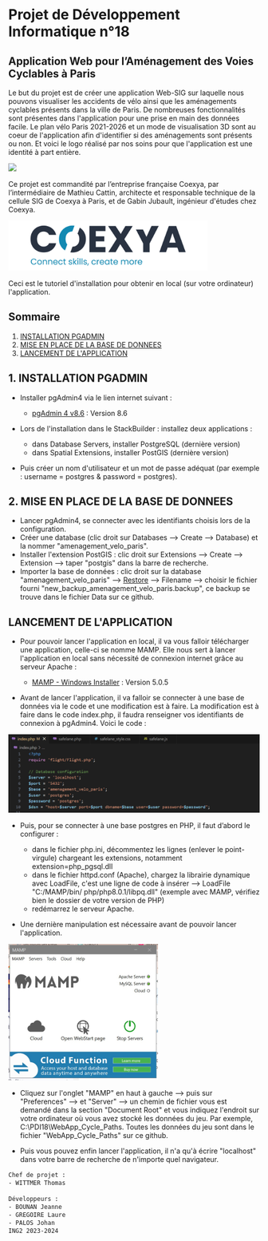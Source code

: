 # Projet de Développement Informatique n°18
## Application Web pour l’Aménagement des Voies Cyclables à Paris 

Le but du projet est de créer une application Web-SIG sur laquelle nous pouvons visualiser les accidents de vélo ainsi que les aménagements cyclables présents dans la ville de Paris. De nombreuses fonctionnalités sont présentes dans l'application pour une prise en main des données facile. Le plan vélo Paris 2021-2026 et un mode de visualisation 3D sont au coeur de l'application afin d'identifier si des aménagements sont présents ou non. Et voici le logo réalisé par nos soins pour que l'application est une identité à part entière.

<img src="assets/images/safelane_carre.png" width="100" height=auto align-items=center />

Ce projet est commandité par l’entreprise française Coexya, par l’intermédiaire de Mathieu Cattin, architecte et responsable technique de la cellule SIG de Coexya à Paris, et de Gabin Jubault, ingénieur d'études chez Coexya.

<img src="assets/images/Logo_Coexya.png" width=auto height="100" />

Ceci est le tutoriel d'installation pour obtenir en local (sur votre ordinateur) l'application.


## Sommaire
1. [INSTALLATION PGADMIN](#installation-pgadmin)
2. [MISE EN PLACE DE LA BASE DE DONNEES](#mise-en-place-des-donnees)
3. [LANCEMENT DE L'APPLICATION](#lancement-application)


## 1. INSTALLATION PGADMIN
- Installer pgAdmin4 via le lien internet suivant :
   * [pgAdmin 4 v8.6](https://www.pgadmin.org/download/pgadmin-4-windows/) : Version 8.6

- Lors de l'installation dans le StackBuilder : installez deux applications :
	- dans Database Servers, installer PostgreSQL (dernière version)
	- dans Spatial Extensions, installer PostGIS (dernière version)

- Puis créer un nom d'utilisateur et un mot de passe adéquat (par exemple : username = postgres & password = postgres).


## 2. MISE EN PLACE DE LA BASE DE DONNEES
- Lancer pgAdmin4, se connecter avec les identifiants choisis lors de la configuration.
- Créer une database (clic droit sur Databases --> Create --> Database) et la nommer "amenagement_velo_paris".
- Installer l'extension PostGIS : clic droit sur Extensions --> Create --> Extension --> taper "postgis" dans la barre de recherche.
- Importer la base de données : clic droit sur la database "amenagement_velo_paris" --> [Restore](#restore) --> Filename --> choisir le fichier fourni "new_backup_amenagement_velo_paris.backup", ce backup se trouve dans le fichier Data sur ce github.


## LANCEMENT DE L'APPLICATION
- Pour pouvoir lancer l'application en local, il va vous falloir télécharger une application, celle-ci se nomme MAMP. Elle nous sert à lancer l'application en local sans nécessité de connexion internet grâce au serveur Apache :
   * [MAMP - Windows Installer](https://www.mamp.info/en/downloads/) : Version 5.0.5

- Avant de lancer l'application, il va falloir se connecter à une base de données via le code et une modification est à faire. La modification est à faire dans le code index.php, il faudra renseigner vos identifiants de connexion à pgAdmin4. Voici le code :

![](assets/images/index_bdd.png)

- Puis, pour se connecter à une base postgres en PHP, il faut d’abord le configurer :
   - dans le fichier php.ini, décommentez les lignes (enlever le point-virgule) chargeant les extensions, notamment extension=php_pgsql.dll
   - dans le fichier httpd.conf (Apache), chargez la librairie dynamique avec LoadFile, c'est une ligne de code à insérer --> LoadFile "C:/MAMP/bin/ php/php8.0.1/libpq.dll" (exemple avec MAMP, vérifiez bien le dossier de votre version de PHP)
   - redémarrez le serveur Apache.

- Une dernière manipulation est nécessaire avant de pouvoir lancer l'application.

![](assets/images/mamp.jpg) 

- Cliquez sur l'onglet "MAMP" en haut à gauche --> puis sur "Preferences" --> et "Server" --> un chemin de fichier vous est demandé dans la section "Document Root" et vous indiquez l'endroit sur votre ordinateur où vous avez stocké les données du jeu. Par exemple, C:\PDI18\WebApp_Cycle_Paths. Toutes les données du jeu sont dans le fichier "WebApp_Cycle_Paths" sur ce github.

- Puis vous pouvez enfin lancer l'application, il n'a qu'à écrire "localhost" dans votre barre de recherche de n'importe quel navigateur.

```
Chef de projet :
- WITTMER Thomas

Développeurs :
- BOUNAN Jeanne
- GREGOIRE Laure
- PALOS Johan
ING2 2023-2024
```
